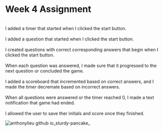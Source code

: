 # Week 4 Assignment
 
<br>I added a timer that started when I clicked the start button.</br>
<br>I added a question that started when I clicked the start button.</br>
<br>I created questions with correct corresponding answers that begin when I clicked the start button.</br>
<br>When each question was answered, I made sure that it progressed to the next question or concluded the game.</br>
<br>I added a scoreboard that incremented based on correct answers, and I made the timer decremate based on incorrect answers.</br>
<br>When all questions were answered or the timer reached 0, I made a text notification that game had ended.</br>
<br>I allowed the user to save ther initials and score once they finished.</br>

![anthonylieu github io_sturdy-pancake_](https://user-images.githubusercontent.com/38957648/225229736-6614c061-4a71-4caf-9531-86abec3899d7.png)
